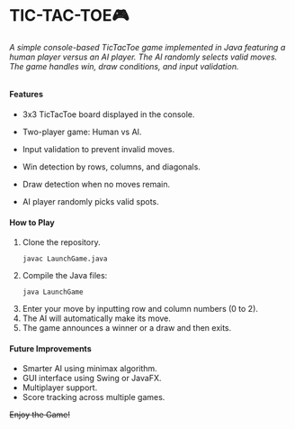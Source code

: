 # TIC-TAC-TOE🎮

###### A simple console-based TicTacToe game implemented in Java featuring a human player versus an AI player. The AI randomly selects valid moves. The game handles win, draw conditions, and input validation.

#### Features
- 3x3 TicTacToe board displayed in the console.

- Two-player game: Human vs AI.

- Input validation to prevent invalid moves.

- Win detection by rows, columns, and diagonals.

- Draw detection when no moves remain.

- AI player randomly picks valid spots.

#### How to Play
1. Clone the repository.
   ```
   javac LaunchGame.java
    ```
3. Compile the Java files:
    ```
    java LaunchGame
     ```
5. Enter your move by inputting row and column numbers (0 to 2).
6. The AI will automatically make its move.
7. The game announces a winner or a draw and then exits.

#### Future Improvements
- Smarter AI using minimax algorithm.
- GUI interface using Swing or JavaFX.
- Multiplayer support.
- Score tracking across multiple games.

~~Enjoy the Game!~~



